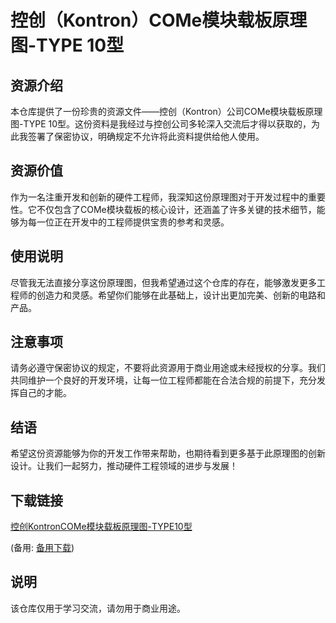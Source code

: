 # 控创（Kontron）COMe模块载板原理图-TYPE 10型

## 资源介绍

本仓库提供了一份珍贵的资源文件——控创（Kontron）公司COMe模块载板原理图-TYPE 10型。这份资料是我经过与控创公司多轮深入交流后才得以获取的，为此我签署了保密协议，明确规定不允许将此资料提供给他人使用。

## 资源价值

作为一名注重开发和创新的硬件工程师，我深知这份原理图对于开发过程中的重要性。它不仅包含了COMe模块载板的核心设计，还涵盖了许多关键的技术细节，能够为每一位正在开发中的工程师提供宝贵的参考和灵感。

## 使用说明

尽管我无法直接分享这份原理图，但我希望通过这个仓库的存在，能够激发更多工程师的创造力和灵感。希望你们能够在此基础上，设计出更加完美、创新的电路和产品。

## 注意事项

请务必遵守保密协议的规定，不要将此资源用于商业用途或未经授权的分享。我们共同维护一个良好的开发环境，让每一位工程师都能在合法合规的前提下，充分发挥自己的才能。

## 结语

希望这份资源能够为你的开发工作带来帮助，也期待看到更多基于此原理图的创新设计。让我们一起努力，推动硬件工程领域的进步与发展！

## 下载链接
[控创KontronCOMe模块载板原理图-TYPE10型](https://pan.quark.cn/s/157e0bf98a5f) 

(备用: [备用下载](https://pan.baidu.com/s/1EaSWW_nILDCGLMI6Wmn8Cw?pwd=1234))

## 说明

该仓库仅用于学习交流，请勿用于商业用途。
